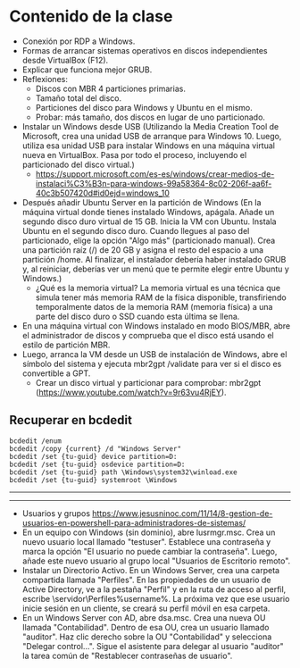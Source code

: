 # Contenido de la clase
- Conexión por RDP a Windows.
- Formas de arrancar sistemas operativos en discos independientes desde VirtualBox (F12).
- Explicar que funciona mejor GRUB.
- Reflexiones:
  - Discos con MBR 4 particiones primarias.
  - Tamaño total del disco.
  - Particiones del disco para Windows y Ubuntu en el mismo.
  - Probar: más tamaño, dos discos en lugar de uno particionado.
- Instalar un Windows desde USB (Utilizando la Media Creation Tool de Microsoft, crea una unidad USB de arranque para Windows 10. Luego, utiliza esa unidad USB para instalar Windows en una máquina virtual nueva en VirtualBox. Pasa por todo el proceso, incluyendo el particionado del disco virtual.)
  - https://support.microsoft.com/es-es/windows/crear-medios-de-instalaci%C3%B3n-para-windows-99a58364-8c02-206f-aa6f-40c3b507420d#id0ejd=windows_10
- Después añadir Ubuntu Server en la partición de Windows (En la máquina virtual donde tienes instalado Windows, apágala. Añade un segundo disco duro virtual de 15 GB. Inicia la VM con Ubuntu. Instala Ubuntu en el segundo disco duro. Cuando llegues al paso del particionado, elige la opción "Algo más" (particionado manual). Crea una partición raíz (/) de 20 GB y asigna el resto del espacio a una partición /home. Al finalizar, el instalador debería haber instalado GRUB y, al reiniciar, deberías ver un menú que te permite elegir entre Ubuntu y Windows.)
  - ¿Qué es la memoria virtual? La memoria virtual es una técnica que simula tener más memoria RAM de la física disponible, transfiriendo temporalmente datos de la memoria RAM (memoria física) a una parte del disco duro o SSD cuando esta última se llena.
- En una máquina virtual con Windows instalado en modo BIOS/MBR, abre el administrador de discos y comprueba que el disco está usando el estilo de partición MBR.
- Luego, arranca la VM desde un USB de instalación de Windows, abre el símbolo del sistema y ejecuta mbr2gpt /validate para ver si el disco es convertible a GPT.
  - Crear un disco virtual y particionar para comprobar: mbr2gpt (https://www.youtube.com/watch?v=9r63vu4RjEY).

## Recuperar en bcdedit
```
bcdedit /enum
bcdedit /copy {current} /d "Windows Server"
bcdedit /set {tu-guid} device partition=D:
bcdedit /set {tu-guid} osdevice partition=D:
bcdedit /set {tu-guid} path \Windows\system32\winload.exe
bcdedit /set {tu-guid} systemroot \Windows
```

-----------
-----------

- Usuarios y grupos https://www.jesusninoc.com/11/14/8-gestion-de-usuarios-en-powershell-para-administradores-de-sistemas/
- En un equipo con Windows (sin dominio), abre lusrmgr.msc. Crea un nuevo usuario local llamado "testuser". Establece una contraseña y marca la opción "El usuario no puede cambiar la contraseña". Luego, añade este nuevo usuario al grupo local "Usuarios de Escritorio remoto".
- Instalar un Directorio Activo. En un Windows Server, crea una carpeta compartida llamada "Perfiles". En las propiedades de un usuario de Active Directory, ve a la pestaña "Perfil" y en la ruta de acceso al perfil, escribe \\servidor\Perfiles\%username%. La próxima vez que ese usuario inicie sesión en un cliente, se creará su perfil móvil en esa carpeta.
- En un Windows Server con AD, abre dsa.msc. Crea una nueva OU llamada "Contabilidad". Dentro de esa OU, crea un usuario llamado "auditor". Haz clic derecho sobre la OU "Contabilidad" y selecciona "Delegar control...". Sigue el asistente para delegar al usuario "auditor" la tarea común de "Restablecer contraseñas de usuario".
